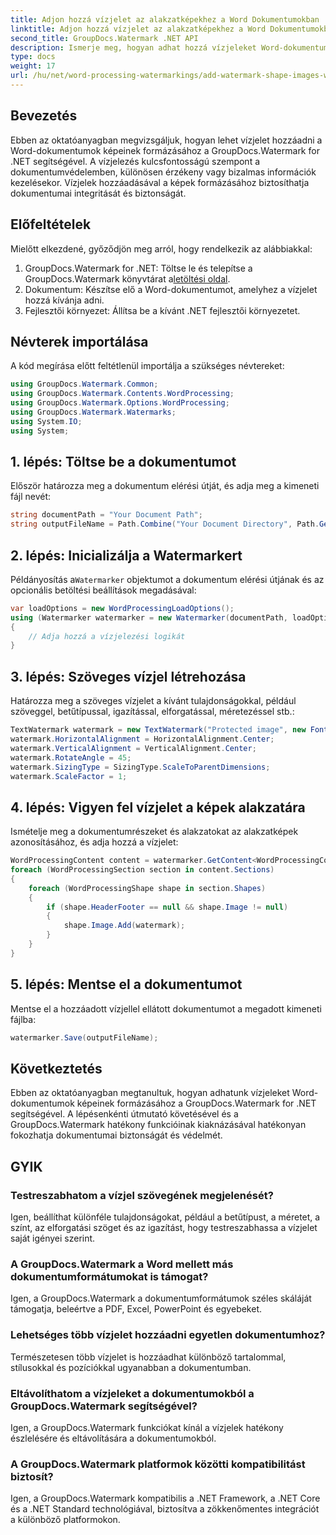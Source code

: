 ```yaml
---
title: Adjon hozzá vízjelet az alakzatképekhez a Word Dokumentumokban
linktitle: Adjon hozzá vízjelet az alakzatképekhez a Word Dokumentumokban
second_title: GroupDocs.Watermark .NET API
description: Ismerje meg, hogyan adhat hozzá vízjeleket Word-dokumentumok képeinek formázásához a GroupDocs.Watermark for .NET segítségével. Növelje a dokumentumok biztonságát ezzel az oktatóanyaggal.
type: docs
weight: 17
url: /hu/net/word-processing-watermarkings/add-watermark-shape-images-word-docs/
---
```

## Bevezetés
Ebben az oktatóanyagban megvizsgáljuk, hogyan lehet vízjelet hozzáadni a Word-dokumentumok képeinek formázásához a GroupDocs.Watermark for .NET segítségével. A vízjelezés kulcsfontosságú szempont a dokumentumvédelemben, különösen érzékeny vagy bizalmas információk kezelésekor. Vízjelek hozzáadásával a képek formázásához biztosíthatja dokumentumai integritását és biztonságát.
## Előfeltételek
Mielőtt elkezdené, győződjön meg arról, hogy rendelkezik az alábbiakkal:
1.  GroupDocs.Watermark for .NET: Töltse le és telepítse a GroupDocs.Watermark könyvtárat a[letöltési oldal](https://releases.groupdocs.com/Watermark/net/).
2. Dokumentum: Készítse elő a Word-dokumentumot, amelyhez a vízjelet hozzá kívánja adni.
3. Fejlesztői környezet: Állítsa be a kívánt .NET fejlesztői környezetet.
## Névterek importálása
A kód megírása előtt feltétlenül importálja a szükséges névtereket:
```csharp
using GroupDocs.Watermark.Common;
using GroupDocs.Watermark.Contents.WordProcessing;
using GroupDocs.Watermark.Options.WordProcessing;
using GroupDocs.Watermark.Watermarks;
using System.IO;
using System;
```
## 1. lépés: Töltse be a dokumentumot
Először határozza meg a dokumentum elérési útját, és adja meg a kimeneti fájl nevét:
```csharp
string documentPath = "Your Document Path";
string outputFileName = Path.Combine("Your Document Directory", Path.GetFileName(documentPath));
```
## 2. lépés: Inicializálja a Watermarkert
 Példányosítás a`Watermarker` objektumot a dokumentum elérési útjának és az opcionális betöltési beállítások megadásával:
```csharp
var loadOptions = new WordProcessingLoadOptions();
using (Watermarker watermarker = new Watermarker(documentPath, loadOptions))
{
    // Adja hozzá a vízjelezési logikát
}
```
## 3. lépés: Szöveges vízjel létrehozása
Határozza meg a szöveges vízjelet a kívánt tulajdonságokkal, például szöveggel, betűtípussal, igazítással, elforgatással, méretezéssel stb.:
```csharp
TextWatermark watermark = new TextWatermark("Protected image", new Font("Arial", 8));
watermark.HorizontalAlignment = HorizontalAlignment.Center;
watermark.VerticalAlignment = VerticalAlignment.Center;
watermark.RotateAngle = 45;
watermark.SizingType = SizingType.ScaleToParentDimensions;
watermark.ScaleFactor = 1;
```
## 4. lépés: Vigyen fel vízjelet a képek alakzatára
Ismételje meg a dokumentumrészeket és alakzatokat az alakzatképek azonosításához, és adja hozzá a vízjelet:
```csharp
WordProcessingContent content = watermarker.GetContent<WordProcessingContent>();
foreach (WordProcessingSection section in content.Sections)
{
    foreach (WordProcessingShape shape in section.Shapes)
    {
        if (shape.HeaderFooter == null && shape.Image != null)
        {
            shape.Image.Add(watermark);
        }
    }
}
```
## 5. lépés: Mentse el a dokumentumot
Mentse el a hozzáadott vízjellel ellátott dokumentumot a megadott kimeneti fájlba:
```csharp
watermarker.Save(outputFileName);
```

## Következtetés
Ebben az oktatóanyagban megtanultuk, hogyan adhatunk vízjeleket Word-dokumentumok képeinek formázásához a GroupDocs.Watermark for .NET segítségével. A lépésenkénti útmutató követésével és a GroupDocs.Watermark hatékony funkcióinak kiaknázásával hatékonyan fokozhatja dokumentumai biztonságát és védelmét.
## GYIK
### Testreszabhatom a vízjel szövegének megjelenését?
Igen, beállíthat különféle tulajdonságokat, például a betűtípust, a méretet, a színt, az elforgatási szöget és az igazítást, hogy testreszabhassa a vízjelet saját igényei szerint.
### A GroupDocs.Watermark a Word mellett más dokumentumformátumokat is támogat?
Igen, a GroupDocs.Watermark a dokumentumformátumok széles skáláját támogatja, beleértve a PDF, Excel, PowerPoint és egyebeket.
### Lehetséges több vízjelet hozzáadni egyetlen dokumentumhoz?
Természetesen több vízjelet is hozzáadhat különböző tartalommal, stílusokkal és pozíciókkal ugyanabban a dokumentumban.
### Eltávolíthatom a vízjeleket a dokumentumokból a GroupDocs.Watermark segítségével?
Igen, a GroupDocs.Watermark funkciókat kínál a vízjelek hatékony észlelésére és eltávolítására a dokumentumokból.
### A GroupDocs.Watermark platformok közötti kompatibilitást biztosít?
Igen, a GroupDocs.Watermark kompatibilis a .NET Framework, a .NET Core és a .NET Standard technológiával, biztosítva a zökkenőmentes integrációt a különböző platformokon.
